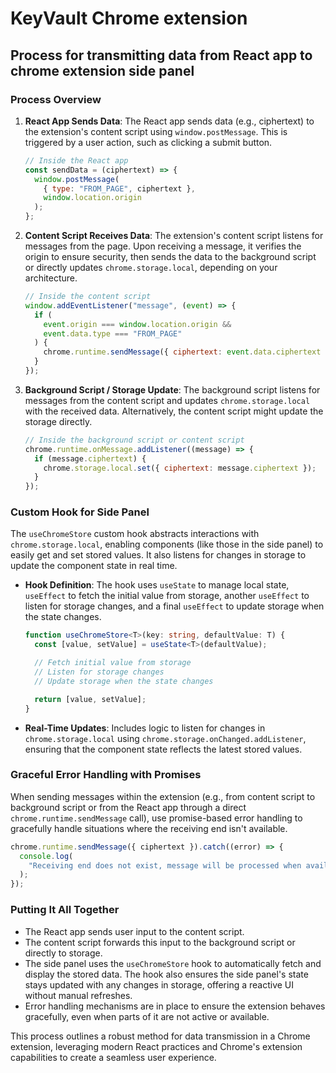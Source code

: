 # KeyVault Chrome extension

## Process for transmitting data from React app to chrome extension side panel

### Process Overview

1. **React App Sends Data**: The React app sends data (e.g., ciphertext) to the extension's content script using `window.postMessage`. This is triggered by a user action, such as clicking a submit button.

   ```jsx
   // Inside the React app
   const sendData = (ciphertext) => {
     window.postMessage(
       { type: "FROM_PAGE", ciphertext },
       window.location.origin
     );
   };
   ```

2. **Content Script Receives Data**: The extension's content script listens for messages from the page. Upon receiving a message, it verifies the origin to ensure security, then sends the data to the background script or directly updates `chrome.storage.local`, depending on your architecture.

   ```javascript
   // Inside the content script
   window.addEventListener("message", (event) => {
     if (
       event.origin === window.location.origin &&
       event.data.type === "FROM_PAGE"
     ) {
       chrome.runtime.sendMessage({ ciphertext: event.data.ciphertext });
     }
   });
   ```

3. **Background Script / Storage Update**: The background script listens for messages from the content script and updates `chrome.storage.local` with the received data. Alternatively, the content script might update the storage directly.

   ```javascript
   // Inside the background script or content script
   chrome.runtime.onMessage.addListener((message) => {
     if (message.ciphertext) {
       chrome.storage.local.set({ ciphertext: message.ciphertext });
     }
   });
   ```

### Custom Hook for Side Panel

The `useChromeStore` custom hook abstracts interactions with `chrome.storage.local`, enabling components (like those in the side panel) to easily get and set stored values. It also listens for changes in storage to update the component state in real time.

- **Hook Definition**: The hook uses `useState` to manage local state, `useEffect` to fetch the initial value from storage, another `useEffect` to listen for storage changes, and a final `useEffect` to update storage when the state changes.

  ```typescript
  function useChromeStore<T>(key: string, defaultValue: T) {
    const [value, setValue] = useState<T>(defaultValue);

    // Fetch initial value from storage
    // Listen for storage changes
    // Update storage when the state changes

    return [value, setValue];
  }
  ```

- **Real-Time Updates**: Includes logic to listen for changes in `chrome.storage.local` using `chrome.storage.onChanged.addListener`, ensuring that the component state reflects the latest stored values.

### Graceful Error Handling with Promises

When sending messages within the extension (e.g., from content script to background script or from the React app through a direct `chrome.runtime.sendMessage` call), use promise-based error handling to gracefully handle situations where the receiving end isn't available.

```javascript
chrome.runtime.sendMessage({ ciphertext }).catch((error) => {
  console.log(
    "Receiving end does not exist, message will be processed when available."
  );
});
```

### Putting It All Together

- The React app sends user input to the content script.
- The content script forwards this input to the background script or directly to storage.
- The side panel uses the `useChromeStore` hook to automatically fetch and display the stored data. The hook also ensures the side panel's state stays updated with any changes in storage, offering a reactive UI without manual refreshes.
- Error handling mechanisms are in place to ensure the extension behaves gracefully, even when parts of it are not active or available.

This process outlines a robust method for data transmission in a Chrome extension, leveraging modern React practices and Chrome's extension capabilities to create a seamless user experience.
